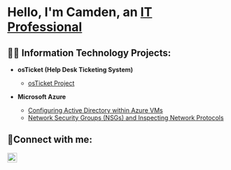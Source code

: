 <h1>Hello, I'm Camden, an <a href="https://www.linkedin.com/in/camden-bodden-201670235">IT Professional</a></h1>

<h2>👨‍💻 Information Technology Projects:</h2>

- <b>osTicket (Help Desk Ticketing System)</b>
  - [osTicket Project](https://github.com/CamdenBodden/osTicket-Project)
  
- <b>Microsoft Azure</b>
  - [Configuring Active Directory within Azure VMs](https://github.com/CamdenBodden/Configuring-Active-Directory-within-Azure-VMs)
  - [Network Security Groups (NSGs) and Inspecting Network Protocols](https://github.com/CamdenBodden/Network-Security-Groups-NSGs-and-Inspecting-Network-Protocols)

<h2>🤳Connect with me:</h2>


[<img align="left" alt="Camden | LinkedIn" width="22px" src="https://cdn.jsdelivr.net/npm/simple-icons@v3/icons/linkedin.svg" />][linkedin]


[linkedin]: https://www.linkedin.com/in/camden-bodden-201670235
